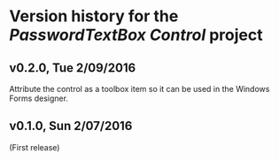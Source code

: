# Version history for the _PasswordTextBox Control_ project

## <a name="v0.2.0"></a>v0.2.0, Tue 2/09/2016

Attribute the control as a toolbox item so it can be used in the Windows Forms
designer.

## <a name="v0.1.0"></a>v0.1.0, Sun 2/07/2016

(First release)
